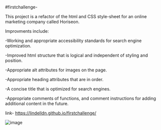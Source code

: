 #firstchallenge-

This project is a refactor of the html and CSS style-sheet for an online marketing company called Horiseon.

Improvments include:

-Working and appropriate accessibility standards for search engine optimization.

-Improved html structure that is logical and independent of styling and position.

-Appropriate alt attributes for images on the page.

-Appropriate heading attributes that are in order.

-A concise title that is optimized for search engines.

-Appropriate comments of functions, and comment instructions for adding additional content in the future.

link- https://lindelldn.github.io/firstchallenge/

![image](https://user-images.githubusercontent.com/96699842/153731743-5b208301-bd52-4e0a-b176-0a3568eb0e95.png)

